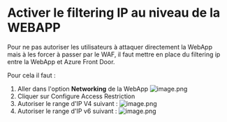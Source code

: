 # Activer le filtering IP au niveau de la WEBAPP

Pour ne pas autoriser les utilisateurs à attaquer directement la WebApp mais à les forcer à passer par le WAF, il faut mettre en place du filtering ip entre la WebApp et Azure Front Door.

Pour cela il faut :
1. Aller dans l'option **Networking** de la WebApp 
![image.png](/.attachments/image-2b9b1ec5-2f8d-4325-a70b-321eb7d398b6.png)
2. Cliquer sur Configure Access Restriction
3. Autoriser le range d'IP V4 suivant :
![image.png](/.attachments/image-a93dc310-af17-413a-ad1a-08eb46a63551.png)
4. Autoriser le range d'IP v6 suivant : 
![image.png](/.attachments/image-d06b0877-6362-4e88-883d-2f71ed34aed1.png) 


